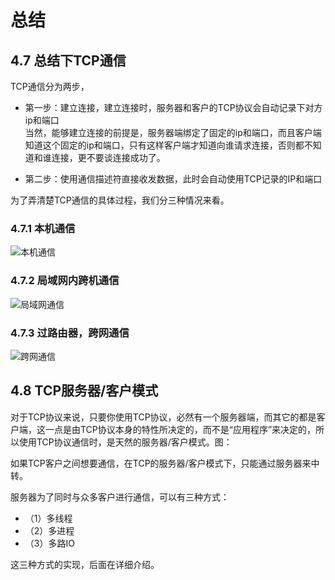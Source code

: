 # 总结

## 4.7 总结下TCP通信

TCP通信分为两步，

+ 第一步：建立连接，建立连接时，服务器和客户的TCP协议会自动记录下对方ip和端口  
  当然，能够建立连接的前提是，服务器端绑定了固定的ip和端口，而且客户端知道这个固定的ip和端口，只有这样客户端才知道向谁请求连接，否则都不知道和谁连接，更不要谈连接成功了。

+ 第二步：使用通信描述符直接收发数据，此时会自动使用TCP记录的IP和端口

为了弄清楚TCP通信的具体过程，我们分三种情况来看。

### 4.7.1 本机通信

![本机通信](https://i.loli.net/2019/04/15/5cb4760e5175d.jpg)

### 4.7.2 局域网内跨机通信

![局域网通信](https://i.loli.net/2019/04/15/5cb4760e4c48e.jpg)

### 4.7.3 过路由器，跨网通信
  
![跨网通信](https://i.loli.net/2019/04/15/5cb4760e4e9cf.jpg)

## 4.8 TCP服务器/客户模式

对于TCP协议来说，只要你使用TCP协议，必然有一个服务器端，而其它的都是客户端，这一点是由TCP协议本身的特性所决定的，而不是“应用程序”来决定的，所以使用TCP协议通信时，是天然的服务器/客户模式。图：

如果TCP客户之间想要通信，在TCP的服务器/客户模式下，只能通过服务器来中转。

服务器为了同时与众多客户进行通信，可以有三种方式：
+ （1）多线程
+ （2）多进程
+ （3）多路IO

这三种方式的实现，后面在详细介绍。
